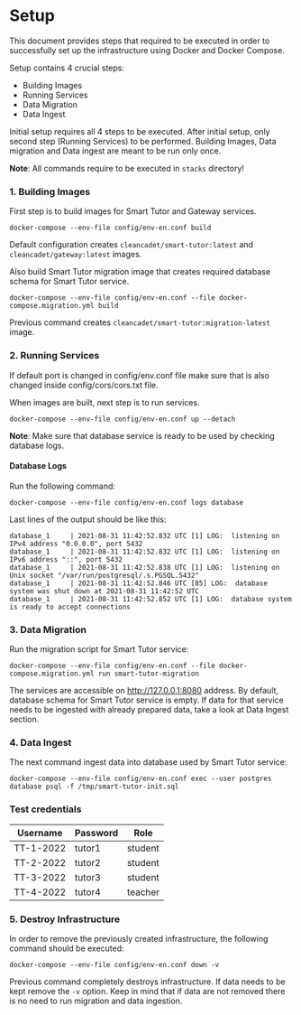 # Setup

This document provides steps that required to be executed in order to successfully set up the infrastructure using Docker and Docker Compose.

Setup contains 4 crucial steps:
 - Building Images
 - Running Services 
 - Data Migration
 - Data Ingest

Initial setup requires all 4 steps to be executed. After initial setup, only second step (Running Services) to be performed.
Building Images, Data migration and Data ingest are meant to be run only once.

**Note**: All commands require to be executed in `stacks` directory!

### 1. Building Images

First step is to build images for Smart Tutor and Gateway services. 

```shell
docker-compose --env-file config/env-en.conf build
```

Default configuration creates `cleancadet/smart-tutor:latest` and `cleancadet/gateway:latest` images.

Also build Smart Tutor migration image that creates required database schema for Smart Tutor service.

```shell
docker-compose --env-file config/env-en.conf --file docker-compose.migration.yml build
```

Previous command creates `cleancadet/smart-tutor:migration-latest` image.

### 2. Running Services

If default port is changed in config/env.conf file make sure that is also changed inside config/cors/cors.txt file.

When images are built, next step is to run services.

```shell
docker-compose --env-file config/env-en.conf up --detach
```

**Note**: Make sure that database service is ready to be used by checking 
database logs.

#### Database Logs
Run the following command:
```shell
docker-compose --env-file config/env-en.conf logs database
```

Last lines of the output should be like this:

```
database_1     | 2021-08-31 11:42:52.832 UTC [1] LOG:  listening on IPv4 address "0.0.0.0", port 5432
database_1     | 2021-08-31 11:42:52.832 UTC [1] LOG:  listening on IPv6 address "::", port 5432
database_1     | 2021-08-31 11:42:52.838 UTC [1] LOG:  listening on Unix socket "/var/run/postgresql/.s.PGSQL.5432"
database_1     | 2021-08-31 11:42:52.846 UTC [85] LOG:  database system was shut down at 2021-08-31 11:42:52 UTC
database_1     | 2021-08-31 11:42:52.852 UTC [1] LOG:  database system is ready to accept connections
```

### 3. Data Migration

Run the migration script for Smart Tutor service:

```shell
docker-compose --env-file config/env-en.conf --file docker-compose.migration.yml run smart-tutor-migration
```

The services are accessible on http://127.0.0.1:8080 address. By default, database schema for Smart Tutor service is empty. If data for that service needs to be ingested with already prepared data, take a look at Data Ingest section.

### 4. Data Ingest

The next command ingest data into database used by Smart Tutor service:

```shell
docker-compose --env-file config/env-en.conf exec --user postgres database psql -f /tmp/smart-tutor-init.sql
```

### Test credentials
| Username    | Password    | Role        |
| ----------- | ----------- | ----------- |
| TT-1-2022   | tutor1      | student     |
| TT-2-2022   | tutor2      | student     |
| TT-3-2022   | tutor3      | student     |
| TT-4-2022   | tutor4      | teacher     |

### 5. Destroy Infrastructure

In order to remove the previously created infrastructure, the following command should be executed:

```shell
docker-compose --env-file config/env-en.conf down -v
```

Previous command completely destroys infrastructure. If data needs to be kept remove the `-v` option.
Keep in mind that if data are not removed there is no need to run migration and data ingestion.
